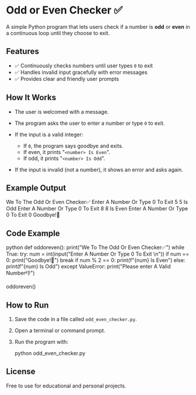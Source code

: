 # Odd or Even Checker ✅

A simple Python program that lets users check if a number is **odd** or **even** in a continuous loop until they choose to exit.

## Features

* ✅ Continuously checks numbers until user types `0` to exit
* ✅ Handles invalid input gracefully with error messages
* ✅ Provides clear and friendly user prompts

## How It Works

* The user is welcomed with a message.
* The program asks the user to enter a number or type `0` to exit.
* If the input is a valid integer:

  * If `0`, the program says goodbye and exits.
  * If even, it prints "`<number> Is Even`".
  * If odd, it prints "`<number> Is Odd`".
* If the input is invalid (not a number), it shows an error and asks again.

## Example Output


We To The Odd Or Even Checker✅
Enter A Number Or Type 0 To Exit 
5
5 Is Odd
Enter A Number Or Type 0 To Exit 
8
8 Is Even
Enter A Number Or Type 0 To Exit 
0
Goodbye!👋


## Code Example

python
def oddoreven():
    print("We To The Odd Or Even Checker✅")
    while True:
        try:
            num = int(input("Enter A Number Or Type 0 To Exit \n"))
            if num == 0:
                print("Goodbye!👋")
                break
            if num % 2 == 0:
                print(f"{num} Is Even")
            else:
                print(f"{num} Is Odd")
        except ValueError:
            print("Please enter A Valid Number👎")

oddoreven()


## How to Run

1. Save the code in a file called `odd_even_checker.py`.
2. Open a terminal or command prompt.
3. Run the program with:

   
   python odd_even_checker.py
   

## License

Free to use for educational and personal projects.